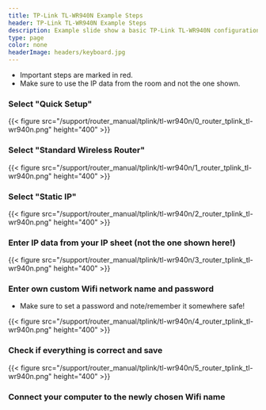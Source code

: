 ```yaml
---
title: TP-Link TL-WR940N Example Steps
header: TP-Link TL-WR940N Example Steps
description: Example slide show a basic TP-Link TL-WR940N configuration example. Make sure to replace the IP addresses with your own.
type: page
color: none
headerImage: headers/keyboard.jpg
---
```

- Important steps are marked in red.
- Make sure to use the IP data from the room and not the one shown.

### Select "Quick Setup"

{{< figure src="/support/router_manual/tplink/tl-wr940n/0_router_tplink_tl-wr940n.png" height="400" >}}

### Select "Standard Wireless Router"

{{< figure src="/support/router_manual/tplink/tl-wr940n/1_router_tplink_tl-wr940n.png" height="400" >}}

### Select "Static IP"

{{< figure src="/support/router_manual/tplink/tl-wr940n/2_router_tplink_tl-wr940n.png" height="400" >}}

### Enter IP data from your IP sheet (not the one shown here!)

{{< figure src="/support/router_manual/tplink/tl-wr940n/3_router_tplink_tl-wr940n.png" height="400" >}}

### Enter own custom Wifi network name and password

- Make sure to set a password and note/remember it somewhere safe!

{{< figure src="/support/router_manual/tplink/tl-wr940n/4_router_tplink_tl-wr940n.png" height="400" >}}

### Check if everything is correct and save

{{< figure src="/support/router_manual/tplink/tl-wr940n/5_router_tplink_tl-wr940n.png" height="400" >}}

### Connect your computer to the newly chosen Wifi name